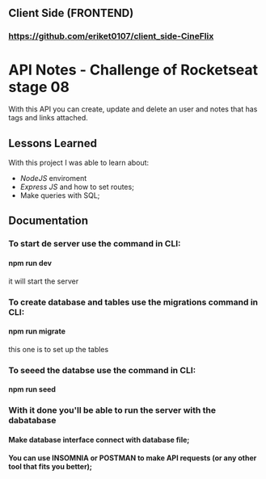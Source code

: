 
## Client Side (FRONTEND)
### https://github.com/eriket0107/client_side-CineFlix

# API Notes - Challenge of Rocketseat stage 08


With this API you can create, update and delete an user and notes that has tags and links attached.


## Lessons Learned

With this project I was able to learn about:
- *NodeJS* enviroment 
- *Express JS* and how to set routes;
- Make queries with SQL;


## Documentation

### To start de server use the command in CLI: 
#### npm run dev
it will start the server

### To create database and tables use the migrations command in CLI:
#### npm run migrate 
this one is to set up the tables

### To seeed the databse use the command in CLI:
#### npm run seed

### With it done you'll be able to run the server with the dabatabase
#### Make database interface connect with database file;

#### You can use INSOMNIA or POSTMAN to make API requests (or any other tool that fits you better);


